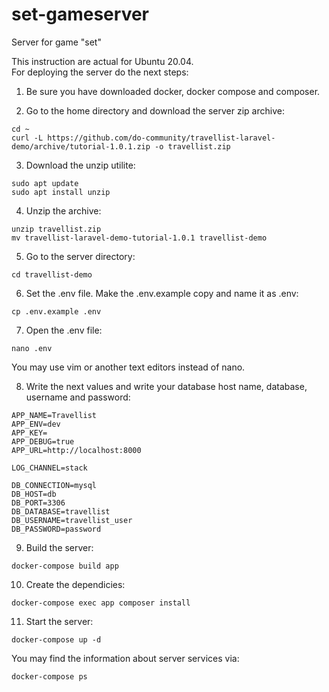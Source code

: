 # set-gameserver  
Server for game "set"  
  
This instruction are actual for Ubuntu 20.04.  
For deploying the server do the next steps:  
1. Be sure you have downloaded docker, docker compose and composer.  

2. Go to the home directory and download the server zip archive:  
```
cd ~
curl -L https://github.com/do-community/travellist-laravel-demo/archive/tutorial-1.0.1.zip -o travellist.zip
```

3. Download the unzip utilite:  
```
sudo apt update
sudo apt install unzip
```

4. Unzip the archive:
```
unzip travellist.zip
mv travellist-laravel-demo-tutorial-1.0.1 travellist-demo
```

5. Go to the server directory:
```
cd travellist-demo
```

6. Set the .env file. Make the .env.example copy and name it as .env:
```
cp .env.example .env
```

7. Open the .env file:
```
nano .env
```
You may use vim or another text editors instead of nano.

8. Write the next values and write your database host name, database, username and password:
```
APP_NAME=Travellist
APP_ENV=dev
APP_KEY=
APP_DEBUG=true
APP_URL=http://localhost:8000

LOG_CHANNEL=stack

DB_CONNECTION=mysql
DB_HOST=db
DB_PORT=3306
DB_DATABASE=travellist
DB_USERNAME=travellist_user
DB_PASSWORD=password
```

9. Build the server:
```
docker-compose build app
```

10. Create the dependicies:
```
docker-compose exec app composer install
```

11. Start the server:
```
docker-compose up -d
```

You may find the information about server services via:
```
docker-compose ps
```
